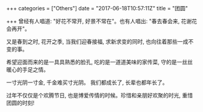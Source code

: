 +++
categories = ["Others"]
date = "2017-06-18T10:57:11Z"
title = "团圆"

+++
曾经有人唱道: "好花不常开, 好景不常在"。也有人唱出: "春去春会来, 花谢花会再开"。

又是春到之时, 花开之季, 当我们迎春接福, 求新求变的同时, 也向往着那些一成不变的事。

希望迎面而来的是一具具熟悉的脸孔, 吃的是一道道美味的家传菜, 守的是一丝丝暖心的手足之情。

一寸光阴一寸金, 千金难买寸光阴。 我们都成长了, 长辈也都年长了。

过年不仅仅是个欢腾节日, 也是博爱传情的时候。珍惜和亲朋好欢聚的时光, 重惜团圆的时刻!